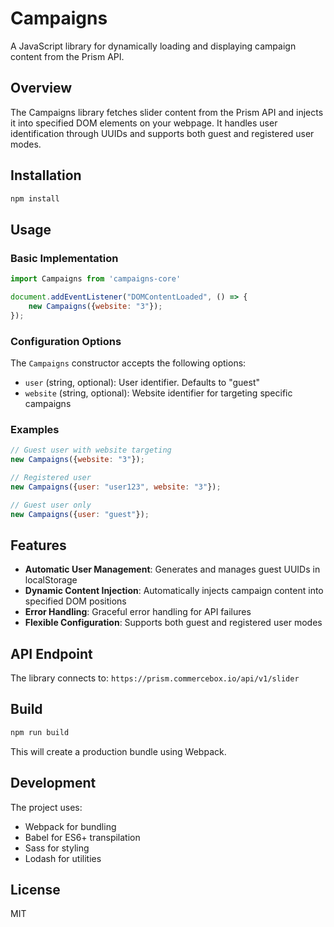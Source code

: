 # Campaigns

A JavaScript library for dynamically loading and displaying campaign content from the Prism API.

## Overview

The Campaigns library fetches slider content from the Prism API and injects it into specified DOM elements on your webpage. It handles user identification through UUIDs and supports both guest and registered user modes.

## Installation

```bash
npm install
```

## Usage

### Basic Implementation

```javascript
import Campaigns from 'campaigns-core'

document.addEventListener("DOMContentLoaded", () => {
    new Campaigns({website: "3"});
});
```

### Configuration Options

The `Campaigns` constructor accepts the following options:

- `user` (string, optional): User identifier. Defaults to "guest"
- `website` (string, optional): Website identifier for targeting specific campaigns

### Examples

```javascript
// Guest user with website targeting
new Campaigns({website: "3"});

// Registered user
new Campaigns({user: "user123", website: "3"});

// Guest user only
new Campaigns({user: "guest"});
```

## Features

- **Automatic User Management**: Generates and manages guest UUIDs in localStorage
- **Dynamic Content Injection**: Automatically injects campaign content into specified DOM positions
- **Error Handling**: Graceful error handling for API failures
- **Flexible Configuration**: Supports both guest and registered user modes

## API Endpoint

The library connects to: `https://prism.commercebox.io/api/v1/slider`

## Build

```bash
npm run build
```

This will create a production bundle using Webpack.

## Development

The project uses:
- Webpack for bundling
- Babel for ES6+ transpilation
- Sass for styling
- Lodash for utilities

## License

MIT